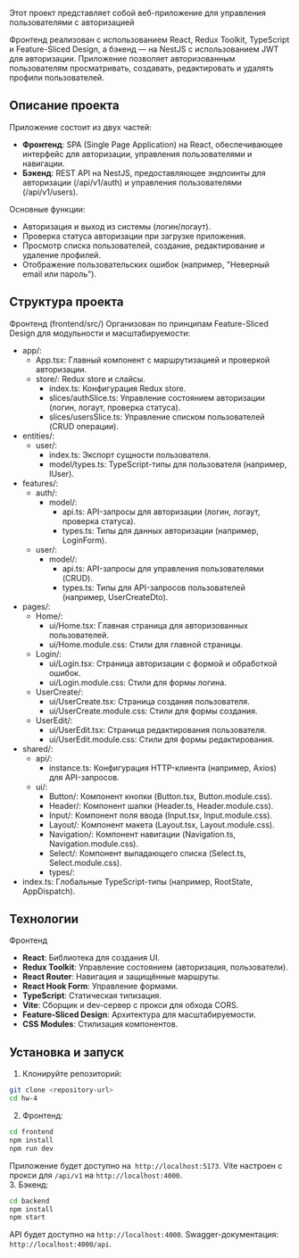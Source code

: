 Этот проект представляет собой веб-приложение для управления пользователями с авторизацией

Фронтенд реализован с использованием React, Redux Toolkit, TypeScript и Feature-Sliced Design, а бэкенд — на NestJS с использованием JWT для авторизации. Приложение позволяет авторизованным пользователям просматривать, создавать, редактировать и удалять профили пользователей.  
## Описание проекта
Приложение состоит из двух частей:

* **Фронтенд**: SPA (Single Page Application) на React, обеспечивающее интерфейс для авторизации, управления пользователями и навигации.
* **Бэкенд**: REST API на NestJS, предоставляющее эндпоинты для авторизации (/api/v1/auth) и управления пользователями (/api/v1/users).

Основные функции:

- Авторизация и выход из системы (логин/логаут).
- Проверка статуса авторизации при загрузке приложения.
- Просмотр списка пользователей, создание, редактирование и удаление профилей.
- Отображение пользовательских ошибок (например, "Неверный email или пароль").

## Структура проекта
Фронтенд (frontend/src/)
Организован по принципам Feature-Sliced Design для модульности и масштабируемости:

* app/:
  * App.tsx: Главный компонент с маршрутизацией и проверкой авторизации.
  * store/: Redux store и слайсы.
    * index.ts: Конфигурация Redux store.
    * slices/authSlice.ts: Управление состоянием авторизации (логин, логаут, проверка статуса).
    * slices/usersSlice.ts: Управление списком пользователей (CRUD операции).
* entities/:
  * user/:
    * index.ts: Экспорт сущности пользователя.
    * model/types.ts: TypeScript-типы для пользователя (например, IUser).
* features/:
  * auth/:
    * model/:
      * api.ts: API-запросы для авторизации (логин, логаут, проверка статуса).
      * types.ts: Типы для данных авторизации (например, LoginForm).
  * user/:
    * model/:
      * api.ts: API-запросы для управления пользователями (CRUD).
      * types.ts: Типы для API-запросов пользователей (например, UserCreateDto).
* pages/:
  * Home/:
      * ui/Home.tsx: Главная страница для авторизованных пользователей.
      * ui/Home.module.css: Стили для главной страницы.
  * Login/:
      * ui/Login.tsx: Страница авторизации с формой и обработкой ошибок.
      * ui/Login.module.css: Стили для формы логина.
  * UserCreate/:
      * ui/UserCreate.tsx: Страница создания пользователя.
      * ui/UserCreate.module.css: Стили для формы создания.
  * UserEdit/:
      * ui/UserEdit.tsx: Страница редактирования пользователя.
      * ui/UserEdit.module.css: Стили для формы редактирования.
* shared/:
  * api/:
      * instance.ts: Конфигурация HTTP-клиента (например, Axios) для API-запросов.
  * ui/:
      * Button/: Компонент кнопки (Button.tsx, Button.module.css).
      * Header/: Компонент шапки (Header.ts, Header.module.css).
      * Input/: Компонент поля ввода (Input.tsx, Input.module.css).
      * Layout/: Компонент макета (Layout.tsx, Layout.module.css).
      * Navigation/: Компонент навигации (Navigation.ts, Navigation.module.css).
      * Select/: Компонент выпадающего списка (Select.ts, Select.module.css).
      * types/:
* index.ts: Глобальные TypeScript-типы (например, RootState, AppDispatch).

## Технологии
Фронтенд
* **React**: Библиотека для создания UI.
* **Redux Toolkit**: Управление состоянием (авторизация, пользователи).
* **React Router**: Навигация и защищённые маршруты.
* **React Hook Form**: Управление формами.
* **TypeScript**: Статическая типизация.
* **Vite**: Сборщик и dev-сервер с прокси для обхода CORS.
* **Feature-Sliced Design**: Архитектура для масштабируемости.
* **CSS Modules**: Стилизация компонентов.

## Установка и запуск
1. Клонируйте репозиторий:
```bash
git clone <repository-url>
cd hw-4
```
2. Фронтенд:
```bash
cd frontend
npm install
npm run dev
```
Приложение будет доступно на` http://localhost:5173`.
Vite настроен с прокси для `/api/v1` на `http://localhost:4000`.  
3. Бэкенд:
```bash
cd backend
npm install
npm start
```
API будет доступно на `http://localhost:4000`.
Swagger-документация: `http://localhost:4000/api`.
